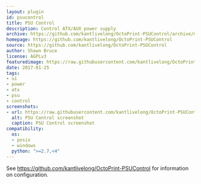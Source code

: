 ```yaml
---
layout: plugin
id: psucontrol
title: PSU Control
description: Control ATX/AUX power supply
archive: https://github.com/kantlivelong/OctoPrint-PSUControl/archive/master.zip
homepage: https://github.com/kantlivelong/OctoPrint-PSUControl
source: https://github.com/kantlivelong/OctoPrint-PSUControl
author: Shawn Bruce
license: AGPLv3
featuredimage: https://raw.githubusercontent.com/kantlivelong/OctoPrint-PSUControl/master/psucontrol_navbar_settings.png
date: 2017-01-25
tags:
- ui
- power
- atx
- psu
- control
screenshots:
- url: https://raw.githubusercontent.com/kantlivelong/OctoPrint-PSUControl/master/psucontrol_navbar_settings.png
  alt: PSU Control screenshot
  caption: PSU Control screenshot
compatibility:
  os:
  - posix
  - windows
  python: ">=2.7,<4"
---
```


See <https://github.com/kantlivelong/OctoPrint-PSUControl> for information on configuration.
